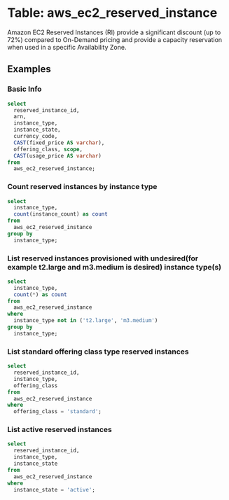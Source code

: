 # Table: aws_ec2_reserved_instance

Amazon EC2 Reserved Instances (RI) provide a significant discount (up to 72%) compared to On-Demand pricing and provide a capacity reservation when used in a specific Availability Zone.

## Examples

### Basic Info

```sql
select
  reserved_instance_id,
  arn,
  instance_type,
  instance_state,
  currency_code,
  CAST(fixed_price AS varchar),
  offering_class, scope,
  CAST(usage_price AS varchar)
from
  aws_ec2_reserved_instance;
```

### Count reserved instances by instance type

```sql
select
  instance_type,
  count(instance_count) as count
from
  aws_ec2_reserved_instance
group by
  instance_type;
```

### List reserved instances provisioned with undesired(for example t2.large and m3.medium is desired) instance type(s)

```sql
select
  instance_type,
  count(*) as count
from
  aws_ec2_reserved_instance
where
  instance_type not in ('t2.large', 'm3.medium')
group by
  instance_type;
```

### List standard offering class type reserved instances

```sql
select
  reserved_instance_id,
  instance_type,
  offering_class
from
  aws_ec2_reserved_instance
where
  offering_class = 'standard';
```

### List active reserved instances

```sql
select
  reserved_instance_id,
  instance_type,
  instance_state
from
  aws_ec2_reserved_instance
where
  instance_state = 'active';
```
